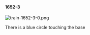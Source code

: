 #### 1652-3
![train-1652-3-0.png](https://github.com/lil-lab/nlvr/raw/master/nlvr/train/images/4/train-1652-3-0.png "train-1652-3-0.png")

There is a blue circle touching the base